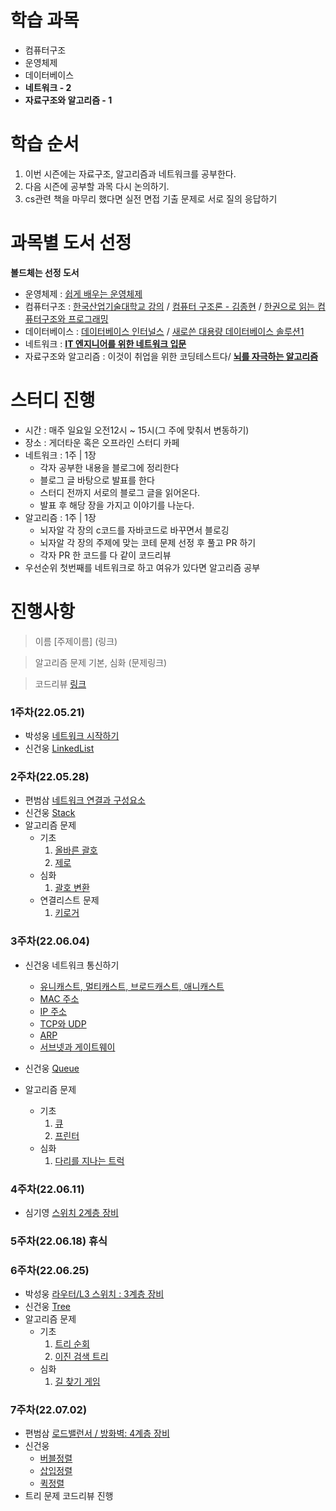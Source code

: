 # 학습 과목

- 컴퓨터구조
- 운영체제
- 데이터베이스
- **네트워크 - 2**
- **자료구조와 알고리즘 - 1**

# 학습 순서

1. 이번 시즌에는 자료구조, 알고리즘과 네트워크를 공부한다.
2. 다음 시즌에 공부할 과목 다시 논의하기.
3. cs관련 책을 마무리 했다면 실전 면접 기출 문제로 서로 질의 응답하기

# 과목별 도서 선정
**볼드체는 선정 도서**

- 운영체제 : [쉽게 배우는 운영체제](http://www.kyobobook.co.kr/product/detailViewKor.laf?ejkGb=KOR&mallGb=KOR&barcode=9791156644071&orderClick=LEa&Kc=)
- 컴퓨터구조 : [한국산업기술대학교 강의](http://www.kocw.or.kr/home/cview.do?cid=3d4a672520347b99) / [컴퓨터 구조론 - 김종현](http://www.kyobobook.co.kr/product/detailViewKor.laf?ejkGb=KOR&mallGb=KOR&barcode=9788970509693&orderClick=LAG&Kc=) / [한권으로 읽는 컴퓨터구조와 프로그래밍](http://www.kyobobook.co.kr/product/detailViewKor.laf?ejkGb=KOR&mallGb=KOR&barcode=9791189909284&orderClick=LEA&Kc=)
- 데이터베이스 : [데이터베이스 인터널스](http://www.kyobobook.co.kr/product/detailViewKor.laf?ejkGb=KOR&mallGb=KOR&barcode=9791161754963&orderClick=LAG&Kc=) / [새로쓴 대용량 데이터베이스 솔루션1](http://www.yes24.com/Product/Goods/1820583)
- 네트워크 : [**IT 엔지니어를 위한 네트워크 입문**](http://www.yes24.com/Product/Goods/93997435)
- 자료구조와 알고리즘 : 이것이 취업을 위한 코딩테스트다/ [**뇌를 자극하는 알고리즘**](http://www.kyobobook.co.kr/product/detailViewKor.laf?ejkGb=KOR&mallGb=KOR&barcode=9788979146875&orderClick=LEa&Kc=)

# 스터디 진행

- 시간 : 매주 일요일 오전12시  ~ 15시(그 주에 맞춰서 변동하기)
- 장소 : 게더타운 혹은 오프라인 스터디 카페
- 네트워크 : 1주 | 1장
    - 각자 공부한 내용을 블로그에 정리한다
    - 블로그 글 바탕으로 발표를 한다
    - 스터디 전까지 서로의 블로그 글을 읽어온다.
    - 발표 후 해당 장을 가지고 이야기를 나눈다.
- 알고리즘 : 1주 | 1장
    - 뇌자알 각 장의 c코드를 자바코드로 바꾸면서 블로깅
    - 뇌자알 각 장의 주제에 맞는 코테 문제 선정 후 풀고 PR 하기
    - 각자 PR 한 코드를 다 같이 코드리뷰
- 우선순위 첫번째를 네트워크로 하고 여유가 있다면 알고리즘 공부

# 진행사항
> 이름 [주제이름] (링크)

> 알고리즘 문제 기본, 심화 (문제링크)

> 코드리뷰 [링크](https://github.com/RooftoproomWhale/Coding_Test_Study/pulls)

### **1주차**(22.05.21)

- 박성웅 [네트워크 시작하기](https://www.notion.so/1-8af8471ce3244a9298327c6bcfcc708e)
- 신건웅 [LinkedList](https://rooftoproom-whale.tistory.com/8)

### **2주차**(22.05.28)

- 편범삼 [네트워크 연결과 구성요소](https://velog.io/@indongcha/IT-%EC%97%94%EC%A7%80%EB%8B%88%EC%96%B4%EB%A5%BC-%EC%9C%84%ED%95%9C-%EB%84%A4%ED%8A%B8%EC%9B%8C%ED%81%AC-%EC%9E%85%EB%AC%B8-2%EC%9E%A5-%EB%84%A4%ED%8A%B8%EC%9B%8C%ED%81%AC-%EC%97%B0%EA%B2%B0%EA%B3%BC-%EA%B5%AC%EC%84%B1%EC%9A%94%EC%86%8C)
- 신건웅 [Stack](https://rooftoproom-whale.tistory.com/11)
- 알고리즘 문제
  - 기초 
    1. [올바른 괄호](https://programmers.co.kr/learn/courses/30/lessons/12909)
    2. [제로](https://www.acmicpc.net/problem/10773)
  - 심화
    1. [괄호 변환](https://programmers.co.kr/learn/courses/30/lessons/60058)
  - 연결리스트 문제
    1. [키로거](https://www.acmicpc.net/problem/5397)

### **3주차**(22.06.04)

- 신건웅 네트워크 통신하기
  - [유니캐스트, 멀티캐스트, 브로드캐스트, 애니캐스트](https://rooftoproom-whale.tistory.com/14)
  - [MAC 주소](https://rooftoproom-whale.tistory.com/15)
  - [IP 주소](https://rooftoproom-whale.tistory.com/16)
  - [TCP와 UDP](https://rooftoproom-whale.tistory.com/17)
  - [ARP](https://rooftoproom-whale.tistory.com/18)
  - [서브넷과 게이트웨이](https://rooftoproom-whale.tistory.com/20)

- 신건웅 [Queue](https://rooftoproom-whale.tistory.com/19)
- 알고리즘 문제
  - 기초 
    1. [큐](https://www.acmicpc.net/problem/10845)
    2. [프린터](https://programmers.co.kr/learn/courses/30/lessons/42587)
  - 심화
    1. [다리를 지나는 트럭](https://programmers.co.kr/learn/courses/30/lessons/42583)

### **4주차**(22.06.11)

- 심기영 [스위치 2계층 장비](https://shim8934.github.io/IT%EC%97%94%EC%A7%80%EB%8B%88%EC%96%B4%EB%A5%BC_%EC%9C%84%ED%95%9C_%EB%84%A4%ED%8A%B8%EC%9B%8C%ED%81%AC_%EC%9E%85%EB%AC%B8_04/)

### **5주차**(22.06.18) 휴식

### **6주차**(22.06.25)

- 박성웅 [라우터/L3 스위치 : 3계층 장비](https://grass-cream-ae7.notion.site/5-L3-3-4978fb893f8f43079e9ec1e17630c414)
- 신건웅 [Tree](https://rooftoproom-whale.tistory.com/23)
- 알고리즘 문제
  - 기초 
    1. [트리 순회](https://www.acmicpc.net/problem/1991)
    2. [이진 검색 트리](https://www.acmicpc.net/problem/5639)
  - 심화
    1. [길 찾기 게임](https://programmers.co.kr/learn/courses/30/lessons/42892)

### **7주차**(22.07.02)
- 편범삼 [로드밸런서 / 방화벽: 4계층 장비](https://velog.io/@indongcha/IT-%EC%97%94%EC%A7%80%EB%8B%88%EC%96%B4%EB%A5%BC-%EC%9C%84%ED%95%9C-%EB%84%A4%ED%8A%B8%EC%9B%8C%ED%81%AC-%EC%9E%85%EB%AC%B8-6%EC%9E%A5-%EB%A1%9C%EB%93%9C%EB%B0%B8%EB%9F%B0%EC%84%9C-%EB%B0%A9%ED%99%94%EB%B2%BD-4%EA%B3%84%EC%B8%B5-%EC%9E%A5%EB%B9%84%EC%84%B8%EC%85%98%EC%9E%A5%EB%B9%84)
- 신건웅
    - [버블정렬](https://rooftoproom-whale.tistory.com/30)
    - [삽입정렬](https://rooftoproom-whale.tistory.com/33)
    - [퀵정렬](https://rooftoproom-whale.tistory.com/34)
- 트리 문제 코드리뷰 진행
